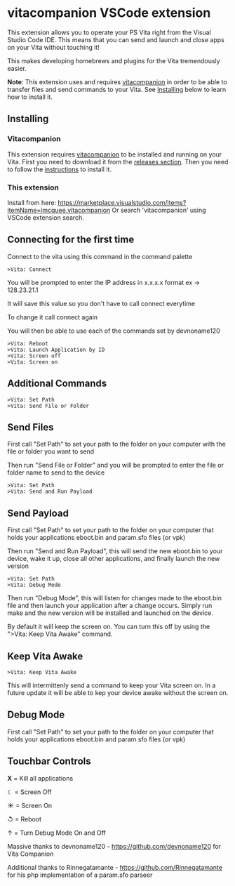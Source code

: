 # vitacompanion VSCode extension

This extension allows you to operate your PS Vita right from the Visual Studio Code IDE. This means that you can send and launch and close apps on your Vita without touching it!

This makes developing homebrews and plugins for the Vita tremendously easier.

**Note**: This extension uses and requires [vitacompanion](https://github.com/devnoname120/vitacompanion) in order to be able to transfer files and send commands to your Vita. See [Installing](#Installing) below to learn how to install it.


## Installing

### Vitacompanion

This extension requires [vitacompanion](https://github.com/devnoname120/vitacompanion) to be installed and running on your Vita.
First you need to download it from the [releases section](https://github.com/devnoname120/vitacompanion/releases).
Then you need to follow the [instructions](https://github.com/devnoname120/vitacompanion#readme) to install it.

### This extension

Install from here: https://marketplace.visualstudio.com/items?itemName=imcquee.vitacompanion
Or search 'vitacompanion' using VSCode extension search.

## Connecting for the first time

Connect to the vita using this command in the command palette
```
>Vita: Connect
```

You will be prompted to enter the IP address in x.x.x.x format ex -> 128.23.21.1

It will save this value so you don't have to call connect everytime

To change it call connect again

You will then be able to use each of the commands set by devnoname120
```
>Vita: Reboot
>Vita: Launch Application by ID
>Vita: Screen off
>Vita: Screen on
```

## Additional Commands

```
>Vita: Set Path
>Vita: Send File or Folder
```
## Send Files

First call "Set Path" to set your path to the folder on your computer with the file or folder you want to send

Then run "Send File or Folder" and you will be prompted to enter the file or folder name to send to the device

```
>Vita: Set Path
>Vita: Send and Run Payload
```

## Send Payload

First call "Set Path" to set your path to the folder on your computer that holds your applications eboot.bin and param.sfo files (or vpk)

Then run "Send and Run Payload", this will send the new eboot.bin to your device, wake it up, close all other applications, and finally launch the new version

```
>Vita: Set Path
>Vita: Debug Mode
```
Then run "Debug Mode", this will listen for changes made to the eboot.bin file and then launch your application after a change occurs. Simply run make and the new version will be installed and launched on the device. 

By default it will keep the screen on. You can turn this off by using the ">Vita: Keep Vita Awake" command.

## Keep Vita Awake

```
>Vita: Keep Vita Awake
```

This will intermittenly send a command to keep your Vita screen on. In a future update it will be able to kep your device awake without the screen on.

## Debug Mode

First call "Set Path" to set your path to the folder on your computer that holds your applications eboot.bin and param.sfo files (or vpk)




## Touchbar Controls

**X** = Kill all applications

☾ = Screen Off

☀ = Screen On

↺ = Reboot

↑ = Turn Debug Mode On and Off


Massive thanks to devnoname120 - https://github.com/devnoname120 for Vita Companion

Additional thanks to Rinnegatamante - https://github.com/Rinnegatamante for his php implementation of a param.sfo parseer
